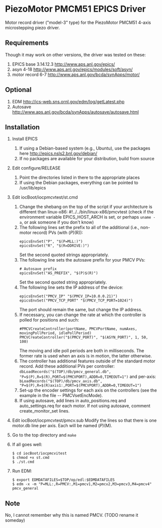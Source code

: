 PiezoMotor PMCM51 EPICS Driver
==============================

Motor record driver ("model-3" type) for the PiezoMotor PMCM51 4-axis microstepping piezo driver.

Requirements
------------

Though it may work on other versions, the driver was tested on these:

1. EPICS base 3.14.12.3 http://www.aps.anl.gov/epics/
2. asyn 4-18 http://www.aps.anl.gov/epics/modules/soft/asyn/
3. motor record 6-7 http://www.aps.anl.gov/bcda/synApps/motor/

Optional
--------

1. EDM http://ics-web.sns.ornl.gov/edm/log/getLatest.php
2. Autosave http://www.aps.anl.gov/bcda/synApps/autosave/autosave.html

Installation
------------

1. Install EPICS
    1. If using a Debian-based system (e.g., Ubuntu), use the packages here http://epics.nsls2.bnl.gov/debian/
    2. If no packages are available for your distribution, build from source
2. Edit configure/RELEASE
    1. Point the directories listed in there to the appropriate places
    2. If using the Debian packages, everything can be pointed to /usr/lib/epics
3. Edit iocBoot/iocpmcvtest/st.cmd
    1. Change the shebang on the top of the script if your architecture is different than linux-x86:
        #!../../bin/linux-x86/pmcvtest
        (check if the environment variable EPICS_HOST_ARCH is set, or perhaps `uname -a`, or ask someone if
         you don't know)
    2. The following lines set the prefix to all of the additional (i.e., non-motor record) PVs (with $(P)$(R)):
        ```
        epicsEnvSet("P", "$(P=MLL:)")
        epicsEnvSet("R", "$(R=DDRIVE:)")
        ```
       Set the second quoted strings appropriately.
    3. The following line sets the autosave prefix for your PMCV PVs:
        ```
        # Autosave prefix
        epicsEnvSet("AS_PREFIX", "$(P)$(R)")
        ```
       Set the second quoted string appropriately.
    4. The following line sets the IP address of the device:
        ```
        epicsEnvSet("PMCV_IP" "$(PMCV_IP=10.0.0.21)")
        epicsEnvSet("PMCV_TCP_PORT" "$(PMCV_TCP_PORT=1024)")
        ```
        The port should remain the same, but change the IP address.
    5. If necessary, you can change the rate at which the controller is polled for positions and such:
        ```
        #PMCVCreateController(portName, PMCVPortName, numAxes, movingPollPeriod, idlePollPeriod)
        PMCVCreateController("$(PMCV_PORT)", "$(ASYN_PORT)", 1, 50, 100)
        ```
        The moving and idle poll periods are both in milliseconds. The former rate is used when an axis is in motion, the latter otherwise.
    6. The controller has additional features outside of the standard motor record. Add these additional PVs per controller:
       `dbLoadRecords("$(TOP)/db/pmcv_general.db", "P=$(P),R=$(R),PORT=$(PMCVPORT),ADDR=0,TIMEOUT=1")`
       and per-axis: ` bLoadRecords("$(TOP)/db/pmcv_axis.db", "P=$(P),R=$(R)axis1:,PORT=$(PMCVPORT),ADDR=0,TIMEOUT=1")`
    7. Set-up the encoder settings for each axis on the controllers (see the example in the file -- PMCVsetEncMode).
    8. If using autosave, add lines in auto_positions.req and auto_settings.req for each motor. If not using autosave, comment create_monitor_set lines.

4.  Edit iocBoot/iocpmcvtest/pmcv.sub
    Modify the lines so that there is one motor.db line per axis. Each will be named $(P)$(M).
5. Go to the top directory and `make`
6. If all goes well:
    ```
    $ cd iocBoot/iocpmcvitest
    $ chmod +x st.cmd
    $ ./st.cmd
    ```

7. Run EDM:
    ```
    $ export EDMDATAFILES=$TOP/op/edl:$EDMDATAFILES
    $ edm -x -m "P=MLL:,R=PMCV:,M1=pmcv1,M2=pmcv2,M3=pmcv3,M4=pmcv4" pmcv_general
    ```

Note
----

No, I cannot remember why this is named PMCV. (TODO rename it someday)
